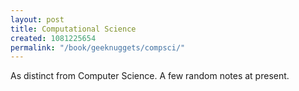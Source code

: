 ```yaml
---
layout: post
title: Computational Science
created: 1081225654
permalink: "/book/geeknuggets/compsci/"
---
```

As distinct from Computer Science.  A few random notes at present.

